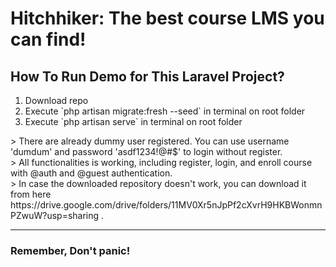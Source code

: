 <h1>Hitchhiker: The best course LMS you can find!</h1>
<h2>How To Run Demo for This Laravel Project?</h2>
<ol>
    <li>Download repo</li>
    <li>Execute `php artisan migrate:fresh --seed` in terminal on root folder</li>
    <li>Execute `php artisan serve` in terminal on root folder</li>
</ol>
> There are already dummy user registered. You can use username 'dumdum' and password 'asdf1234!@#$' to login without register. <br>
> All functionalities is working, including register, login, and enroll course with @auth and @guest authentication. <br>
> In case the downloaded repository doesn't work, you can download it from here https://drive.google.com/drive/folders/11MV0Xr5nJpPf2cXvrH9HKBWonmnPZwuW?usp=sharing .
<hr>
<h3>Remember, Don't panic!</h3>
